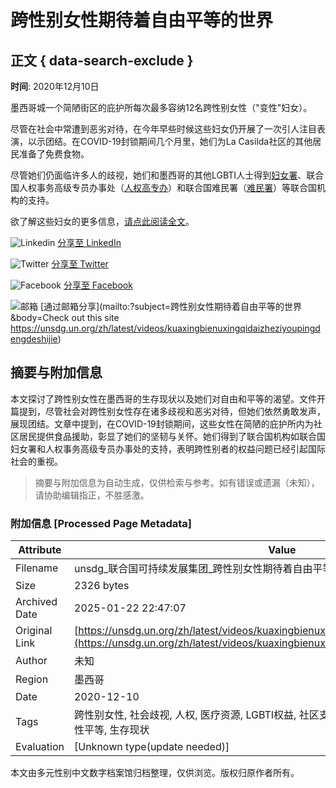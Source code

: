 # 跨性别女性期待着自由平等的世界

## 正文 { data-search-exclude }


**时间**: 2020年12月10日

墨西哥城一个简陋街区的庇护所每次最多容纳12名跨性别女性（"变性"妇女）。

尽管在社会中常遭到恶劣对待，在今年早些时候这些妇女仍开展了一次引人注目表演，以示团结。在COVID-19封锁期间几个月里，她们为La Casilda社区的其他居民准备了免费食物。

尽管她们仍面临许多人的歧视，她们和墨西哥的其他LGBTI人士得到[妇女署](https://mexico.unwomen.org/es)、联合国人权事务高级专员办事处（[人权高专办](https://www.ohchr.org/CH/Pages/Home.aspx)）和联合国难民署（[难民署](https://www.unhcr.org/en-us/mexico.html)）等联合国机构的支持。

欲了解这些妇女的更多信息，[请点此阅读全文](https://unsdg.un.org/latest/stories/trans-women-mexico-dream-fairer-and-equal-world)。

![Linkedin](https://unsdg.un.org/modules/contrib/social_media/icons/linkedin.svg) [分享至 LinkedIn](http://www.linkedin.com/shareArticle?mini=true&url=https://unsdg.un.org/zh/latest/videos/kuaxingbienuxingqidaizheziyoupingdengdeshijie&title=跨性别女性期待着自由平等的世界&source=https://unsdg.un.org/zh/latest/videos/kuaxingbienuxingqidaizheziyoupingdengdeshijie)

![Twitter](https://unsdg.un.org/modules/contrib/social_media/icons/twitter.svg) [分享至 Twitter](https://twitter.com/intent/tweet?url=https://unsdg.un.org/zh/latest/videos/kuaxingbienuxingqidaizheziyoupingdengdeshijie&status=跨性别女性期待着自由平等的世界+https://unsdg.un.org/zh/latest/videos/kuaxingbienuxingqidaizheziyoupingdengdeshijie)

![Facebook](https://unsdg.un.org/modules/contrib/social_media/icons/facebook_share.svg) [分享至 Facebook](http://www.facebook.com/share.php?u=https://unsdg.un.org/zh/latest/videos/kuaxingbienuxingqidaizheziyoupingdengdeshijie&title=跨性别女性期待着自由平等的世界)

![邮箱](https://unsdg.un.org/modules/contrib/social_media/icons/email.svg) [通过邮箱分享](mailto:?subject=跨性别女性期待着自由平等的世界&body=Check out this site https://unsdg.un.org/zh/latest/videos/kuaxingbienuxingqidaizheziyoupingdengdeshijie)
<!-- tcd_original_link https://unsdg.un.org/zh/latest/videos/kuaxingbienuxingqidaizheziyoupingdengdeshijie -->


## 摘要与附加信息

<!-- tcd_abstract -->
本文探讨了跨性别女性在墨西哥的生存现状以及她们对自由和平等的渴望。文件开篇提到，尽管社会对跨性别女性存在诸多歧视和恶劣对待，但她们依然勇敢发声，展现团结。文章中提到，在COVID-19封锁期间，这些女性在简陋的庇护所内为社区居民提供食品援助，彰显了她们的坚韧与关怀。她们得到了联合国机构如联合国妇女署和人权事务高级专员办事处的支持，表明跨性别者的权益问题已经引起国际社会的重视。
<!-- tcd_abstract_end -->

> 摘要与附加信息为自动生成，仅供检索与参考。如有错误或遗漏（未知），请协助编辑指正，不胜感激。

### 附加信息 [Processed Page Metadata]

| Attribute       | Value                                  |
|-----------------|----------------------------------------|
| Filename        | unsdg_联合国可持续发展集团_跨性别女性期待着自由平等的世界.md                             |
| Size            | 2326 bytes                           |
| Archived Date   | 2025-01-22 22:47:07                             |
| Original Link   | [https://unsdg.un.org/zh/latest/videos/kuaxingbienuxingqidaizheziyoupingdengdeshijie](https://unsdg.un.org/zh/latest/videos/kuaxingbienuxingqidaizheziyoupingdengdeshijie)                       |
| Author          | 未知                               |
| Region          | 墨西哥                               |
| Date            | 2020-12-10                                 |
| Tags            | 跨性别女性, 社会歧视, 人权, 医疗资源, LGBTI权益, 社区支持, 联合国支持, COVID-19关怀, 女性平等, 生存现状                                 |
| Evaluation            | [Unknown type(update needed)]                                 |
<!-- tcd_table_end -->

本文由多元性别中文数字档案馆归档整理，仅供浏览。版权归原作者所有。
